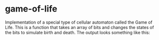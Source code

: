# game-of-life
Implementation of a special type of cellular automaton called the Game of Life. This is a function that takes an array of bits and changes the states of the bits to simulate birth and death. The output looks something like this:

